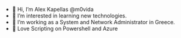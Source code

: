 - 👋 Hi, I’m Alex Kapellas @m0vida
- 👀 I’m interested in learning new technologies.
- 🌱 I’m working as a System and Network Administrator in Greece.
- 💞️ Love Scripting on Powershell and Azure

<!---
m0vida/m0vida is a ✨ special ✨ repository because its `README.md` (this file) appears on your GitHub profile.
You can click the Preview link to take a look at your changes.
--->
